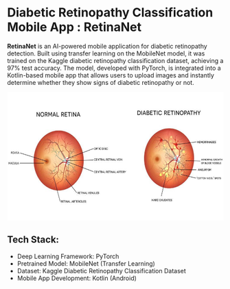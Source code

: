 # Diabetic Retinopathy Classification Mobile App : RetinaNet
**RetinaNet** is an AI-powered mobile application for diabetic retinopathy detection. Built using transfer learning on the MobileNet model, it was trained on the Kaggle diabetic retinopathy classification dataset, achieving a 97% test accuracy. The model, developed with PyTorch, is integrated into a Kotlin-based mobile app that allows users to upload images and instantly determine whether they show signs of diabetic retinopathy or not.

<div>
<center>
<img src="assets\DR_vs_no_DR.jpg" width=600 height =300>
</center>
</div>


## Tech Stack:
- Deep Learning Framework: PyTorch
- Pretrained Model: MobileNet (Transfer Learning)
- Dataset: Kaggle Diabetic Retinopathy Classification Dataset
- Mobile App Development: Kotlin (Android)